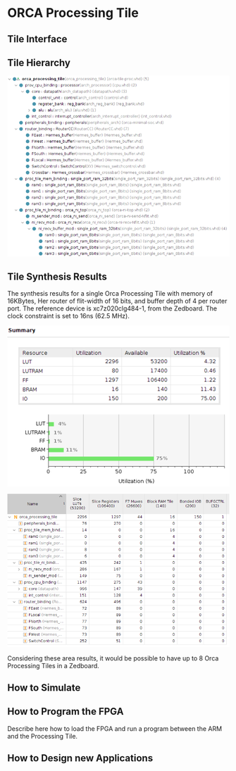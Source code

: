 # ORCA Processing Tile


## Tile Interface


## Tile Hierarchy

![tile hierarchy](images/design-hier.png)

## Tile Synthesis Results

The synthesis results for a single Orca Processing Tile with memory of 16KBytes, Her router of flit-width of 16 bits, and buffer depth of 4 per router port. The reference device is xc7z020clg484-1, from the Zedboard. The clock constraint is set to 16ns (62.5 MHz).

![Area summary](images/area-summary.png)

![Area Hierarchy](images/area-hier.png)

Considering these area results, it would be possible to have up to 8 Orca Processing Tiles in a Zedboard.

## How to Simulate

## How to Program the FPGA

Describe here how to load the FPGA and run a program between the ARM and the Processing Tile.

## How to Design new Applications


